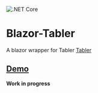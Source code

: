![.NET Core](https://github.com/joadan/Blazor-ApexCharts/workflows/.NET%20Core/badge.svg?branch=master)

# Blazor-Tabler
A blazor wrapper for Tabler [Tabler](https://preview-dev.tabler.io/)
## [Demo](https://joadan.github.io/Blazor-Tabler)

**Work in progress**

